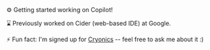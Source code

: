 <!--
**mtaran/mtaran** is a ✨ _special_ ✨ repository because its `README.md` (this file) appears on your GitHub profile.

Here are some ideas to get you started:

- 🔭 I’m currently working on ...
- 🌱 I’m currently learning ...
- 👯 I’m looking to collaborate on ...
- 🤔 I’m looking for help with ...
- 💬 Ask me about ...
- 📫 How to reach me: ...
- 😄 Pronouns: ...
- ⚡ Fun fact: ...
-->

⚙️ Getting started working on Copilot!

⌛ Previously worked on Cider (web-based IDE) at Google.

⚡ Fun fact: I'm signed up for [Cryonics](https://en.wikipedia.org/wiki/Cryonics) -- feel free to ask me about it :)
